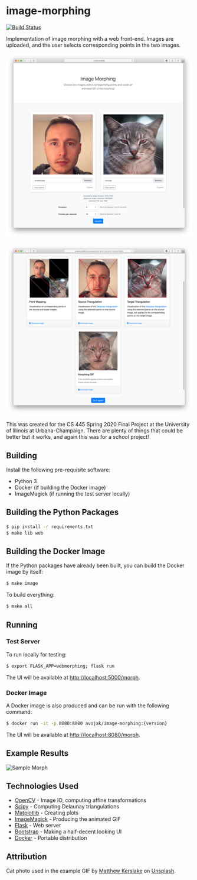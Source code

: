 # image-morphing

[![Build Status](https://travis-ci.com/avojak/image-morphing.svg?token=7woVhJy8YaHrvHwYkFnY&branch=master)](https://travis-ci.com/avojak/image-morphing)

Implementation of image morphing with a web front-end. Images are uploaded, 
and the user selects corresponding points in the two images.

![Input Home Page](examples/inputs.png)

![Results Page](examples/outputs.png)

This was created for the CS 445 Spring 2020 Final Project at the University of Illinois at Urbana-Champaign.
There are plenty of things that could be better but it works, and again this was for a school project!

## Building

Install the following pre-requisite software:

* Python 3
* Docker (if building the Docker image)
* ImageMagick (if running the test server locally)

## Building the Python Packages

```bash
$ pip install -r requirements.txt
$ make lib web
```

## Building the Docker Image

If the Python packages have already been built, you can build the Docker image by itself:

```bash
$ make image
```

To build everything:

```bash
$ make all
```

## Running

### Test Server

To run locally for testing:

```bash
$ export FLASK_APP=webmorphing; flask run 
```

The UI will be available at [http://localhost:5000/morph](http://localhost:5000/morph).

### Docker Image

A Docker image is also produced and can be run with the following command:

```bash
$ docker run -it -p 8080:8080 avojak/image-morphing:{version}
```

The UI will be available at [http://localhost:8080/morph](http://localhost:8080/morph).

## Example Results

![Sample Morph](examples/morph.gif)



## Technologies Used

* [OpenCV](https://pypi.org/project/opencv-python/) - Image IO, computing affine transformations
* [Scipy](https://pypi.org/project/scipy/) - Computing Delaunay triangulations
* [Matplotlib](https://pypi.org/project/matplotlib/) - Creating plots
* [ImageMagick](http://www.imagemagick.org) - Producing the animated GIF
* [Flask](https://pypi.org/project/Flask/) - Web server
* [Bootstrap](https://getbootstrap.com) - Making a half-decent looking UI
* [Docker](https://www.docker.com) - Portable distribution

## Attribution

Cat photo used in the example GIF by [Matthew Kerslake](https://unsplash.com/@mattkerslake?utm_source=unsplash&utm_medium=referral&utm_content=creditCopyText) on [Unsplash](https://unsplash.com/s/photos/cat?utm_source=unsplash&utm_medium=referral&utm_content=creditCopyText).